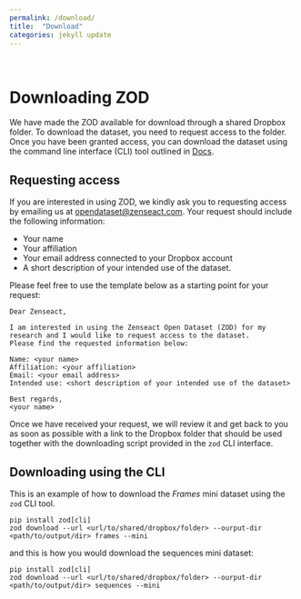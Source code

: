 ```yaml
---
permalink: /download/
title:  "Download"
categories: jekyll update
---
```

<br>

# Downloading ZOD
We have made the ZOD available for download through a shared Dropbox folder. To download the dataset, you need to request access to the folder. Once you have been granted access, you can download the dataset using the command line interface (CLI) tool outlined in [Docs](/docs).
## Requesting access
If you are interested in using ZOD, we kindly ask you to requesting access by emailing us at <opendataset@zenseact.com>. Your request should include the following information:
- Your name
- Your affiliation
- Your email address connected to your Dropbox account
- A short description of your intended use of the dataset.

Please feel free to use the template below as a starting point for your request:
```
Dear Zenseact,

I am interested in using the Zenseact Open Dataset (ZOD) for my research and I would like to request access to the dataset.
Please find the requested information below:

Name: <your name>
Affiliation: <your affiliation>
Email: <your email address>
Intended use: <short description of your intended use of the dataset>

Best regards,
<your name>
```

Once we have received your request, we will review it and get back to you as soon as possible with a link to the Dropbox folder that should be used together with the downloading script provided in the `zod` CLI interface.


## Downloading using the CLI
This is an example of how to download the *Frames* mini dataset using the `zod` CLI tool.
```
pip install zod[cli]
zod download --url <url/to/shared/dropbox/folder> --ourput-dir <path/to/output/dir> frames --mini
```
and this is how you would download the sequences mini dataset:
```
pip install zod[cli]
zod download --url <url/to/shared/dropbox/folder> --ourput-dir <path/to/output/dir> sequences --mini
```